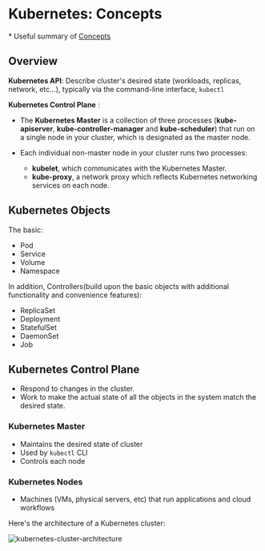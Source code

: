 # Kubernetes: Concepts

\* Useful summary of [Concepts](https://kubernetes.io/docs/concepts/)

## Overview

**Kubernetes API**: Describe cluster's desired state (workloads, replicas, network, etc...), typically via the command-line interface, `kubectl`

**Kubernetes Control Plane** :

- The **Kubernetes Master** is a collection of three processes (**kube-apiserver**, **kube-controller-manager** and **kube-scheduler**) that run on a single node in your cluster, which is designated as the master node.

- Each individual non-master node in your cluster runs two processes:
  - **kubelet**, which communicates with the Kubernetes Master.
  - **kube-proxy**, a network proxy which reflects Kubernetes networking services on each node.

## Kubernetes Objects

The basic:

- Pod
- Service
- Volume
- Namespace

In addition, Controllers(build upon the basic objects with additional functionality and convenience features):

- ReplicaSet
- Deployment
- StatefulSet
- DaemonSet
- Job

## Kubernetes Control Plane

- Respond to changes in the cluster.
- Work to make the actual state of all the objects in the system match the desired state.

### Kubernetes Master

- Maintains the desired state of cluster
- Used by `kubectl` CLI
- Controls each node

### Kubernetes Nodes

- Machines (VMs, physical servers, etc) that run applications and cloud workflows

Here's the architecture of a Kubernetes cluster:

![kubernetes-cluster-architecture](https://d33wubrfki0l68.cloudfront.net/e298a92e2454520dddefc3b4df28ad68f9b91c6f/70d52/images/docs/pre-ccm-arch.png)
